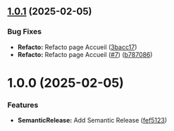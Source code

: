 ## [1.0.1](https://github.com/Yooo31/portfolio-yoan-martins/compare/v1.0.0...v1.0.1) (2025-02-05)

### Bug Fixes

- **Refacto:** Refacto page Accueil ([3bacc17](https://github.com/Yooo31/portfolio-yoan-martins/commit/3bacc1700feccbbfa8bce45346c3a9916857b4fb))
- **Refacto:** Refacto page Accueil ([#7](https://github.com/Yooo31/portfolio-yoan-martins/issues/7)) ([b787086](https://github.com/Yooo31/portfolio-yoan-martins/commit/b78708641263e6a984a59d06541511377b702295))

# 1.0.0 (2025-02-05)

### Features

- **SemanticRelease:** Add Semantic Release ([fef5123](https://github.com/Yooo31/portfolio-yoan-martins/commit/fef5123ec1bbecae7afff99d0aef6237a594bf07))
